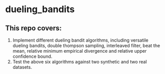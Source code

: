 # dueling_bandits

## This repo covers:

1. Implement different dueling bandit algorithms, including versatile dueling bandits, double thompson sampling, interleaved filter, beat the mean, relative minimum empirical divergence and relative upper confidence bound.
2. Test the above six algorithms against two synthetic and two real datasets.

